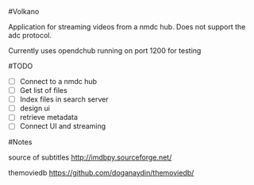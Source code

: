 #Volkano

Application for streaming videos from a nmdc hub. Does not support the adc protocol.

Currently uses opendchub running on port 1200 for testing

#TODO

- [ ] Connect to a nmdc hub
- [ ] Get list of files
- [ ] Index files in search server
- [ ] design ui
- [ ] retrieve metadata
- [ ] Connect UI and streaming

#Notes

source of subtitles http://imdbpy.sourceforge.net/

themoviedb https://github.com/doganaydin/themoviedb/
